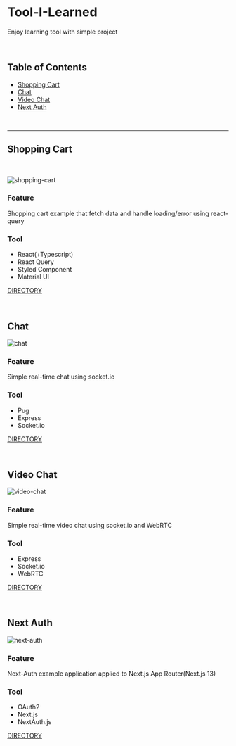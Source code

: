 # Tool-I-Learned

Enjoy learning tool with simple project

<br>

## Table of Contents

- [Shopping Cart](#shopping-cart)
- [Chat](#chat)
- [Video Chat](#video-chat)
- [Next Auth](#next-auth)

<br>
<hr>

## Shopping Cart

<br>

![shopping-cart](https://user-images.githubusercontent.com/97126757/218678455-40c35176-8cdc-447a-a240-f4c6ee7125f3.gif)

### Feature

Shopping cart example that fetch data and handle loading/error using react-query

### Tool

- React(+Typescript)
- React Query
- Styled Component
- Material UI

[DIRECTORY](./shopping-cart/)

<br>

## Chat

![chat](https://user-images.githubusercontent.com/97126757/218678869-d78ab8cf-883c-4b6e-9721-5625df1134bd.gif)

### Feature

Simple real-time chat using socket.io

### Tool

- Pug
- Express
- Socket.io

[DIRECTORY](./chat/)

<br>

## Video Chat

![video-chat](.github/video-chat.gif)

### Feature

Simple real-time video chat using socket.io and WebRTC

### Tool

- Express
- Socket.io
- WebRTC

[DIRECTORY](./video-chat/)

<br>

## Next Auth

![next-auth](https://github.com/happyuniv/Tool-I-Learned/assets/97126757/010a0f56-b6d6-49d1-8bfe-2b2c32f3b1f4)

### Feature

Next-Auth example application applied to Next.js App Router(Next.js 13)

### Tool

- OAuth2
- Next.js
- NextAuth.js

[DIRECTORY](./next-auth/)

<br>
